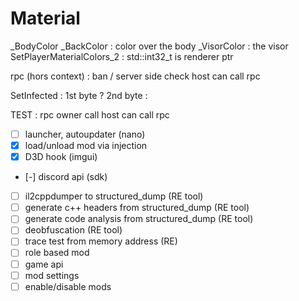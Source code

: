# Material
_BodyColor
_BackColor : color over the body
_VisorColor : the visor
SetPlayerMaterialColors_2 : std::int32_t is renderer ptr








rpc (hors context) : ban / server side check
host can call rpc

SetInfected : 1st byte ? 2nd byte :




TEST :
rpc owner call
host can call rpc

- [ ] launcher, autoupdater (nano)
- [x] load/unload mod via injection
- [x] D3D hook (imgui)
- [-] discord api (sdk)
- [ ] il2cppdumper to structured_dump (RE tool)
- [ ] generate c++ headers from structured_dump (RE tool)
- [ ] generate code analysis from structured_dump (RE tool)
- [ ] deobfuscation (RE tool)
- [ ] trace test from memory address (RE)
- [ ] role based mod
- [ ] game api
- [ ] mod settings
- [ ] enable/disable mods